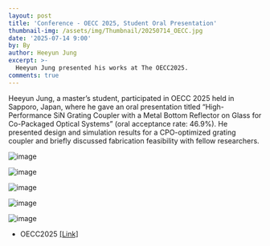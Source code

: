 ```yaml
---
layout: post
title: 'Conference - OECC 2025, Student Oral Presentation'
thumbnail-img: /assets/img/Thumbnail/20250714_OECC.jpg
date: '2025-07-14 9:00'
by: By
author: Heeyun Jung
excerpt: >-
  Heeyun Jung presented his works at The OECC2025.
comments: true
---
```



Heeyun Jung, a master’s student, participated in OECC 2025 held in Sapporo, Japan, where he gave an oral presentation titled “High-Performance SiN Grating Coupler with a Metal Bottom Reflector on Glass for Co-Packaged Optical Systems” (oral acceptance rate: 46.9%). He presented design and simulation results for a CPO-optimized grating coupler and briefly discussed fabrication feasibility with fellow researchers.

![image](https://github.com/user-attachments/assets/c05bb0ab-56f2-4fcb-a6a6-95e0e5ce8b9a)

![image](https://github.com/user-attachments/assets/b71ea635-a0ec-4792-bc6e-d386b141e636)

![image](https://github.com/user-attachments/assets/00c7bb6c-d8de-4880-b32d-5ae465ec36c7)

![image](https://github.com/user-attachments/assets/4e33560b-d33a-441a-b8ce-3567ae5293ce)

![image](https://github.com/user-attachments/assets/8892d1f5-7249-4623-9ded-60f1f845f69e)

- OECC2025 [[Link]](https://www.oeccpsc2025.org/index.html)
